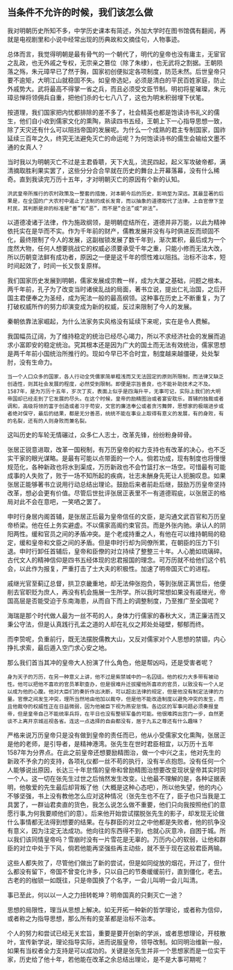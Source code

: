 ## 当条件不允许的时候，我们该怎么做

我对明朝历史所知不多，中学历史课本有简述，外加大学时在图书馆偶有翻阅，再就是电视剧里和小说中经常出现的历典故和文摘佳句，人物事迹。    

总体而言，我觉得明朝是最有骨气的一个朝代了，明代的皇帝也没有庸主，无宦官之乱政，也无外戚之专权，无宗亲之篡位（除了朱棣），也无武将之割据。王朝陨落之殇，朱元璋早已了然于胸，国家初创便拟定各项制度，防范未然。后世皇帝只要不逾矩，大明江山就稳固不失。如皇帝选妃，必须是清白的平民百姓家庭，防止外戚势大。武将最高不得掌一省之兵，而且必须受文臣节制。明初将星璀璨，朱元璋忌惮将领佣兵自重，把他们杀的七七八八了，这也为明末积弱埋下伏笔。

按道理，我们国家把内忧都排除的差不多了，社会精英也都是饱读诗书礼义的儒生，他们自小收到儒家文化的熏陶，熟读四书五经，王朝上下一心指导思想一致，除了天灾还有什么可以阻挡帝国的发展呢。为什么一个成熟的君主专制国家，国祚延续三百年之久，终究无法避免灭亡的命运呢？为何饱读诗书的儒生会输给文墨不通的女真人？

当时我以为明朝灭亡不过是主君昏聩，天下大乱，流民四起，起义军攻破帝都，满清摘取胜利果实罢了，这些分分合合早就在历史的舞台上开幕落幕，没有什么稀奇。直到我读完万历十五年，才对明朝灭亡的原因有个新的认知。

```
洪武皇帝所推行的农村政策及一整套的措施，对本朝今后的历史，影响至为深远。其最显著的后果是，在全国的广大农村中遏止了法制的成长发育，而以抽象的道德取代了法律。上自官僚下至村民，其判断是非的标准是“善”和“恶”，而不是“合法”或“非法”。
```
以道德凌诸于法律，作为施政纲领，是明朝症结所在，道德并非万能，以此为精神依托实在是华而不实。作为千年前的财产，儒教发展并没有与时俱进反而顽固不化，最终限制了今人的发展，这副枷锁发展了数千年到，渐次累积，最后成为一个庞然大物，任何人想要挑战它的权威必须要承受千年之重，只能小修而无法大改，所以历朝变法鲜有成功者，原因之一便是这千年的惯性难以阻挡。治标不治本，短时间起效了，时间一长又恢复原样。

我们国家历史发展到明朝，儒家发展成宗教一样，成为大厦之基础，问题之根本。两千年前，孔子为了改变当时诸侯乱战的局面，著书立说，提出仁礼治国，之后开国主君便奉之为圣经，成为宪法一般的最高纲领。这种事在历史上不断重复，为了打破权威所作的努力却演变成为新的权威，反过来限制了今人的发展。

秦朝依靠法家崛起，为什么法家务实风格没有延续下来呢，实在是令人费解。

我国幅员辽阔，为了维持稳定的统治已经尽心竭力，所以不求经济社会的发展而追求小富即安的稳定统治。究其根本还是因为广大的国土而无法有效统治，儒家思想是两千年前小国统治所推行的。现如今早已不合时宜，制度越来越僵硬，处处掣肘，没有生命力。

```
当一个人口众多的国家，各人行动全凭儒家简单粗浅而又无法固定的原则所限制，而法律又缺乏创造性，则其社会发展的程度，必然受到限制。即便是宗旨善良，也不能补助技术之不及。1587年，是为万历十五年，岁次丁亥，表面上似乎是四海升平，无事可记，实际上我们的大明帝国却已经走到了它发展的尽头。在这个时候，皇帝的励精图治或者宴安耽乐，首辅的独裁或者调和，高级将领的富于创造或者习于苟安，文官的廉洁奉公或者贪污舞弊，思想家的极端进步或者绝对保守，最后的结果，都是无分善恶，统统不能在事业上取得有意义的发展，有的身败，有的名裂，还有的人则身败而兼名裂。
```
这叫历史的车轮无情碾过，众多仁人志士，改革先锋，纷纷粉身碎骨。

张居正锐意进取，改革一国税制，有万历皇帝的权力支持也有改革的决心，也不乏实干家的眼光谋略。是最有可能以点带面的一个人。倘若功成，现有制度也将慢慢规范化，各种新政也将水到渠成，万历新政也不会竹篮打水一场空。可惜最有可能成事的人失败了，败于一场不知所起的疾病，壮志未酬身先死让人扼腕叹息。如果张居正能够著书立说用行动总结出理论。鼓励后来者前赴后继，鼓励万历皇帝坚持改革，想必会更有价值。尽管后世批评张居正表里不一有道德瑕疵，以张居正的格局对此不会在意吧，一笑哂之罢了。

申时行身居内阁首辅，是张居正后最为皇帝信任的文臣，是沟通文武百官和万历皇帝桥梁。他在任上务实避虚。不以儒家高阁约束官员。而是外张内驰。承认人的阴阳两性。缓和官员之间的矛盾冲突。是个老成持重之人，有他在可以维持朝局的稳定，缓和皇帝和文臣之间的矛盾。但是申时行却为同僚所累，在朝臣的压力下引退。申时行卸任首辅后，皇帝和臣僚的对立持续了整整三十年。人心脆如琉璃碎。古代文人的精神信仰是四书五经体现的忠君报国的理念。可万历就不给他们这个机会，以此作为报复，严重打击了士大夫的积极性。加速了明帝国灭亡的进程。

戚继光官至蓟辽总督，拱卫京畿重地，却无法伸张抱负，等到张居正离世后，他便削去官职贬为庶人，再没有机会施展一生所学。所以我时常想如果没有戚继光，帝国高层是否能受迫于东南海患，从而自下而上的调整制度，乃至推广至全国呢？

海瑞是那个时代做人最为一丝不苟的人，身体力行儒家的春秋大义，清正廉洁而又秉公守法，但是认真践行孔孟之道的人却在礼仪之邦处处碰壁，郁郁而终。

而李贽呢，负重前行，既无法摆脱儒教大山，又反对儒家对个人思想的禁锢，内心挣扎求索，最后遁入空门求心安之地。

那么我们首当其冲的皇帝大人扮演了什么角色，他是帮凶吗，还是受害者呢？

```
身为天子的万历，在另一种意义上讲，他不过是紫禁城中的一名囚徒。他的权力大多带有被动性。他可以把他不喜欢的官员革职查办，但是很难升迁拔擢他所喜欢的官员，以致没有一个人足以成为他的心腹。他对大臣们的奏折作出决断，可以超出法律的规定，但是他没有制定法律的力量。官僚之间发生冲突，理所当然地由他加以裁夺，但是他不能改造制度以避免冲突的发生，而且他裁夺的权威性正在日益微弱，因为他被臣下视为燕安怠惰。各边区的军事问题必须奏报皇帝，但是皇帝自己不能统率兵将，在平日也没有整顿军备的可能。他很难跨出宫门一步，自然更谈不上离开京城巡视各省。连这一点选择的自由都没有，居于九五之尊还有什么趣味？
```

严格来说万历皇帝只是没有做到皇帝的责任而已，他从小受儒家文化熏陶，张居正是他的老师，是引导者，是精神港湾。张先生在世时君臣相宜，以万历十五年1587年为分界点。在此之前皇帝还想要励精图治，做一个中兴之主，他对先生的新政不予余力的支持，各项礼仪都一丝不苟的执行，没有半点抱怨。没有任何一个人能够说出原因，长达三十年怠惰的皇帝和曾励精图治想要改变现状皇帝其实时同一个人。这一切在张先生过世之后悄然发生改变。让他最不理解的是，各种证据表明，他敬爱的先生最后却背叛了他（大概是这种心态吧），所以他失望，他的内心不够坚强，书上没有教他怎么应对这种情况（张先生也不在了，臣子也只当我是工具罢了，一群讪君卖直的货色，我怎么说怎么做不重要，他们只向我按照他们的意愿行事,为何我要顺他们的意）。后来他开始尝试摆脱张先生的影子，却发现无论做什么事情都无法得到想要的结果。在与群臣的对立之中他都是失败者，他的抗争没有意义，因为注定无法成功。他向往的东西得不到，也就心灰意冷，自困于城。所以我们该同情皇帝吗？雪崩时没有一片雪花是无辜的。万历内心的软弱，让他和群臣的对立中处于下风，倘若他能再坚强些再主动些，就不至于现在这般君臣两输。

这些人都失败了，尽管他们做出了新的尝试，但是如同绽放的烟花，开过了，但什么都没有留下，帝国不曾变化许多，只以自己的节奏缓缓前行，直到僵化，老去。古老的的枷锁一如既往，只是帝国换了个名字，一会儿叫明一会儿叫清。

事已至此，何以以一人之力扭转乾坤？明帝国真的只剩灭亡一途？

思想的局限性，理当从思想上解决。如无开拓一种新的哲学理论，或者称为信仰，或者称之为指导思想，那么所有的变革都是治标不治本。

个人的努力和尝试已经无关宏旨，重要是要开创新的学派，或者思想理论，开枝散叶，宣传新学说，理论指导实际，进而说服皇帝，领导改制。如同明治维新一般，如果有当权者全力支持是可以成功的。关键是张先生并非一个思想家而是一位实干家，历史给了他十年，若他能在改革之余总结出理论，是不是大事可期呢？
